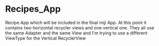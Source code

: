 # Recipes_App
Recipe App which will be included in the final miji App. At this point it contains two horizontal recycler views and one vertical one. They all use the same Adapter and the same View and I'm trying to use a different ViewType for the Vertical RecyclerView
